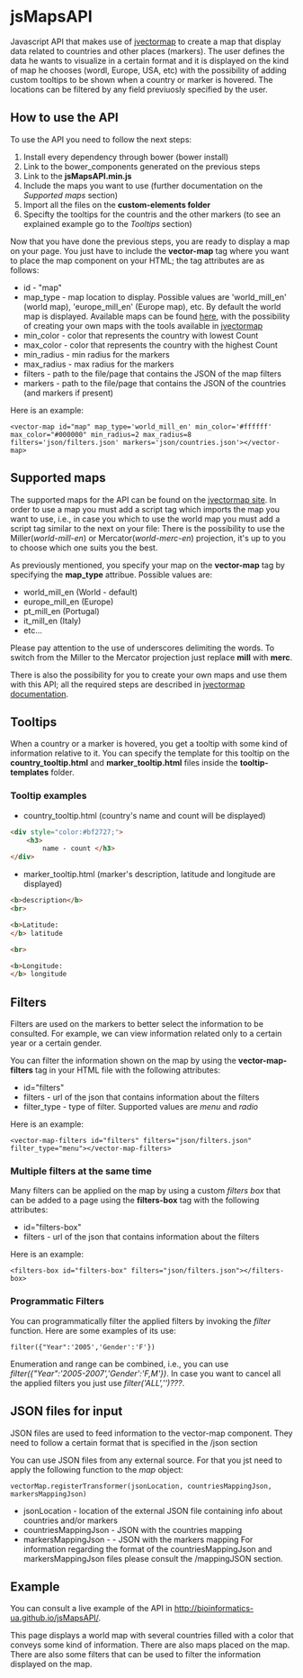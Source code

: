 # jsMapsAPI

Javascript API that makes use of [jvectormap](http://jvectormap.com/)  to create a map that display data related to countries and other places (markers). The user defines the data he wants to visualize in a certain format and it is displayed on the kind of map he chooses (wordl, Europe, USA, etc) with the possibility of adding custom tooltips to be shown when a country or marker is hovered.
The locations can be filtered by any field previuosly specified by the user.

## How to use the API

To use the API you need to follow the next steps:

1. Install every dependency through bower (bower install)
2. Link to the bower_components generated on the previous steps
3. Link to the **jsMapsAPI.min.js**
4. Include the maps you want to use (further documentation on the _Supported maps_ section)
5. Import all the files on the **custom-elements folder**
6. Specifty the tooltips for the countris and the other markers (to see an explained example go to the _Tooltips_ section)

Now that you have done the previous steps, you are ready to display a map on your page. You just have to include the **vector-map** tag where you want to place the map component on your HTML; the tag attributes are as follows:

- id - "map"
- map_type - map location to display. Possible values are 'world_mill_en' (world map), 'europe_mill_en' (Europe map), etc. By default the world map is displayed. Available maps can be found [here](http://jvectormap.com/maps/), with the possibility of creating your own maps with the tools available in [jvectormap](http://jvectormap.com/documentation/gis-converter/)
- min_color - color that represents the country with lowest Count
- max_color - color that represents the country with the highest Count
- min_radius - min radius for the markers
- max_radius - max radius for the markers
- filters - path to the file/page that contains the JSON of the map filters
- markers - path to the file/page that contains the JSON of the countries (and markers if present)

Here is an example:

    <vector-map id="map" map_type='world_mill_en' min_color='#ffffff' max_color="#000000" min_radius=2 max_radius=8 filters='json/filters.json' markers='json/countries.json'></vector-map>

## Supported maps

The supported maps for the API can be found on the [jvectormap site](http://jvectormap.com/maps/). In order to use a map you must add a script tag which imports the map you want to use, i.e., in case you which to use the world map you must add a script tag similar to the next on your file:
    <script src="path/to/maps/folder/world-mill-en.js"></script>
There is the possibility to use the Miller(_world-mill-en_) or Mercator(_world-merc-en_) projection, it's up to you to choose which one suits you the best.

As previously mentioned, you specify your map on the __vector-map__ tag by specifying the __map_type__ attribue. Possible values are:
- world_mill_en (World - default)
- europe_mill_en (Europe)
- pt_mill_en (Portugal)
- it_mill_en (Italy)
- etc...

Please pay attention to the use of underscores delimiting the words. To switch from the Miller to the Mercator projection just replace __mill__ with __merc__.

There is also the possibility for you to create your own maps and use them with this API; all the required steps are described in [jvectormap documentation](http://jvectormap.com/documentation/gis-converter/).

## Tooltips

When a country or a marker is hovered, you get a tooltip with some kind of information relative to it. You can specify the template for this tooltip on the **country_tooltip.html** and **marker_tooltip.html** files inside the **tooltip-templates** folder.

### Tooltip examples

- country_tooltip.html (country's name and count will be displayed)
```html
<div style="color:#bf2727;">
    <h3>
        name - count </h3>
</div>
```

- marker_tooltip.html (marker's description, latitude and longitude are displayed)

```html
<b>description</b>
<br>

<b>Latitude:
</b> latitude

<br>

<b>Longitude:
</b> longitude
```


## Filters

Filters are used on the markers to better select the information to be consulted. For example, we can view information related only to a certain year or a certain gender.

You can filter the information shown on the map by using the **vector-map-filters** tag in your HTML file with the following attributes:

- id="filters"
- filters - url of the json that contains information about the filters
- filter_type - type of filter. Supported values are _menu_ and _radio_

Here is an example:

    <vector-map-filters id="filters" filters="json/filters.json" filter_type="menu"></vector-map-filters>

### Multiple filters at the same time

Many filters can be applied on the map by using a custom _filters box_ that can be added to a page using the **filters-box** tag with the following attributes:

- id="filters-box"
- filters - url of the json that contains information about the filters

Here is an example:

    <filters-box id="filters-box" filters="json/filters.json"></filters-box>


### Programmatic Filters

You can programmatically filter the applied filters by invoking the _filter_ function. Here are some examples of its use:

    filter({"Year":'2005','Gender':'F'})

Enumeration and range can be combined, i.e., you can use _filter({"Year":'2005-2007','Gender':'F,M'})_. In case you want to cancel all the applied filters you just use _filter('ALL','')???_.



## JSON files for input

JSON files are used to feed information to the vector-map component. They need to follow a certain format that is specified in the /json section

You can use JSON files from any external source. For that you jst need to apply the following function to the _map_ object:

    vectorMap.registerTransformer(jsonLocation, countriesMappingJson, markersMappingJson)

- jsonLocation - location of the external JSON file containing info about countries and/or markers
- countriesMappingJson - JSON with the countries mapping
- markersMappingJson - - JSON with the markers mapping
For information regarding the format of the countriesMappingJson and markersMappingJson files please consult the /mappingJSON section.


## Example

You can consult a live example of the API in http://bioinformatics-ua.github.io/jsMapsAPI/.

This page displays a world map with several countries filled with a color that conveys some kind of information. There are also maps placed on the map.
There are also some filters that can be used to filter the information displayed on the map.
